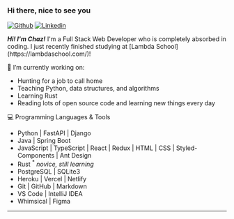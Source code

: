 ### Hi there, nice to see you

[![Github](https://img.shields.io/badge/-Github-000?style=flat&logo=Github&logoColor=white)](https://github.com/chazkiker2)
[![Linkedin](https://img.shields.io/badge/-LinkedIn-blue?style=flat&logo=Linkedin&logoColor=white)](https://www.linkedin.com/in/chaz-kiker/)

<p>
  <em><strong>Hi! I'm Chaz!</strong></em> I'm a Full Stack Web Developer who is completely absorbed in coding. I just recently finished studying at [Lambda School](https://lambdaschool.com/)!
</p>


🌱 I’m currently working on:
 - Hunting for a job to call home 
 - Teaching Python, data structures, and algorithms
 - Learning Rust
 - Reading lots of open source code and learning new things every day


:computer: Programming Languages & Tools
- Python | FastAPI | Django
- Java | Spring Boot
- JavaScript | TypeScript | React | Redux | HTML | CSS | Styled-Components | Ant Design
- Rust <sup>*</sup> <em>novice, still learning</em>
- PostgreSQL | SQLite3
- Heroku | Vercel | Netlify
- Git | GitHub | Markdown
- VS Code | IntelliJ IDEA
- Whimsical | Figma





---

